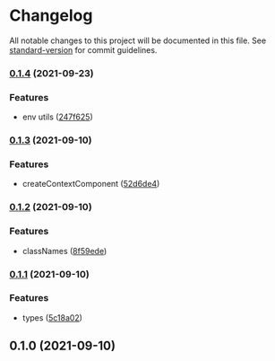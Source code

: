 # Changelog

All notable changes to this project will be documented in this file. See [standard-version](https://github.com/conventional-changelog/standard-version) for commit guidelines.

### [0.1.4](https://github.com/clickpick/shared/compare/v0.1.3...v0.1.4) (2021-09-23)


### Features

* env utils ([247f625](https://github.com/clickpick/shared/commit/247f6251c604a2608df96ba4196481b6bd5e2693))

### [0.1.3](https://github.com/clickpick/shared/compare/v0.1.2...v0.1.3) (2021-09-10)


### Features

* createContextComponent ([52d6de4](https://github.com/clickpick/shared/commit/52d6de4f11ca3ad30646d2ef96fe1602978e56cc))

### [0.1.2](https://github.com/clickpick/shared/compare/v0.1.1...v0.1.2) (2021-09-10)


### Features

* classNames ([8f59ede](https://github.com/clickpick/shared/commit/8f59edec37b73ddceb1758f334b4314dbdc0adaa))

### [0.1.1](https://github.com/clickpick/shared/compare/v0.1.0...v0.1.1) (2021-09-10)


### Features

* types ([5c18a02](https://github.com/clickpick/shared/commit/5c18a02043431aa5fdeb468fc72e541bd98af101))

## 0.1.0 (2021-09-10)
